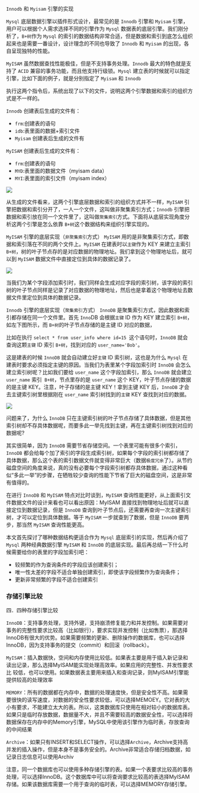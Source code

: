 
`Innodb` 和 `Myisam` 引擎的实现

`Mysql` 底层数据引擎以插件形式设计，最常见的是 `Innodb` 引擎和 `Myisam` 引擎，用户可以根据个人需求选择不同的引擎作为 `Mysql` 数据表的底层引擎。我们刚分析了，`B+树`作为 `Mysql` 的索引的数据结构非常合适，但是数据和索引到底怎么组织起来也是需要一番设计，设计理念的不同也导致了 `Innodb` 和 `Myisam` 的出现，各自呈现独特的性能。

`MyISAM` 虽然数据查找性能极佳，但是不支持事务处理。`Innodb` 最大的特色就是支持了 `ACID` 兼容的事务功能，而且他支持行级锁。`Mysql` 建立表的时候就可以指定引擎，比如下面的例子，就是分别指定了 `Myisam` 和 `Innodb` 


执行这两个指令后，系统出现了以下的文件，说明这两个引擎数据和索引的组织方式是不一样的。

`Innodb` 创建表后生成的文件有：

- `frm`:创建表的语句
- `idb`:表里面的数据+索引文件
- `Myisam` 创建表后生成的文件有

`MyISAM` 创建表后生成的文件有：
- `frm`:创建表的语句
- `MYD`:表里面的数据文件（myisam data）
- `MYI`:表里面的索引文件（myisam index）

![](https://pic2.zhimg.com/80/v2-8a065d6e21a2adbf06d2e6b5dd02e969_1440w.jpg)

从生成的文件看来，这两个引擎底层数据和索引的组织方式并不一样，`MyISAM` 引擎把数据和索引分开了，一人一个文件，这叫做非聚集索引方式；`Innodb` 引擎把数据和索引放在同一个文件里了，这叫做`聚集索引`方式。下面将从底层实现角度分析这两个引擎是怎么依靠 `B+树`这个数据结构来组织引擎实现的。

`MyISAM` 引擎的底层实现（`非聚集索引`方式）
`MyISAM` 用的是非聚集索引方式，即数据和索引落在不同的两个文件上。`MyISAM` 在建表时以`主键`作为 KEY 来建立主索引 `B+树`，树的叶子节点存的是对应数据的物理地址。我们拿到这个物理地址后，就可以到 `MyISAM` 数据文件中直接定位到具体的数据记录了。

![](https://pic1.zhimg.com/80/v2-d9a03627e8e1319e46f42e6963c35e30_1440w.jpg)


当我们为某个字段添加索引时，我们同样会生成对应字段的索引树，该字段的索引树的叶子节点同样是记录了对应数据的物理地址，然后也是拿着这个物理地址去数据文件里定位到具体的数据记录。

`Innodb` 引擎的底层实现（`聚集索引`方式）
`InnoDB` 是聚集索引方式，因此数据和索引都存储在同一个文件里。首先 `Inno`DB 会根据`主键` ID 作为 KEY 建立索引 `B+树`，如左下图所示，而 `B+树`的叶子节点存储的是主键 ID 对应的数据，

比如在执行 `select * from user_info where id=15 `这个语句时，`InnoDB` 就会查询这颗`主键` ID 索引 `B+树`，找到对应的 `user_name='Bob'`。

这是建表的时候 `InnoDB` 就会自动建立好`主键` ID 索引树，这也是为什么 `Mysql` 在建表时要求必须指定主键的原因。当我们为表里某个字段加索引时 `InnoDB` 会怎么建立索引树呢？比如我们要给 `user_name` 这个字段加索引，那么 `InnoDB` 就会建立 `user_name` 索引` B+树`，节点里存的是 `user_name` 这个 KEY，叶子节点存储的数据的是主键 KEY。注意，叶子存储的是主键 KEY！拿到主键 KEY 后，`InnoDB` 才会去主键索引树里根据刚在 `user_name` 索引树找到的`主键` KEY 查找到对应的数据。

![](https://pic2.zhimg.com/80/v2-6e16b355e3d0f05ed8bfb0f7c71de8f1_1440w.jpg)


问题来了，为什么 `InnoDB` 只在主键索引树的叶子节点存储了具体数据，但是其他索引树却不存具体数据呢，而要多此一举先找到主键，再在主键索引树找到对应的数据呢?

其实很简单，因为 `InnoDB` 需要节省存储空间。一个表里可能有很多个索引，`InnoDB` 都会给每个加了索引的字段生成索引树，如果每个字段的索引树都存储了具体数据，那么这个表的索引数据文件就变得非常巨大（数据`极度冗余`了）。从节约磁盘空间的角度来说，真的没有必要每个字段索引树都存具体数据，通过这种看似“多此一举”的步骤，在牺牲较少查询的性能下节省了巨大的磁盘空间，这是非常有值得的。

在进行 `InnoDB` 和 `MyISAM` 特点对比时谈到，`MyISAM` 查询性能更好，从上面索引文件数据文件的设计来看也可以看出原因：MyISAM 直接找到物理地址后就可以直接定位到数据记录，但是 `InnoDB` 查询到叶子节点后，还需要再查询一次主键索引树，才可以定位到具体数据。等于 `MyISAM` 一步就查到了数据，但是 `InnoDB` 要两步，那当然 `MyISAM` 查询性能更高。

本文首先探讨了哪种数据结构更适合作为 `Mysql` 底层索引的实现，然后再介绍了 `Mysql` 两种经典数据引擎 `MyISAM` 和 `InnoDB` 的底层实现。最后再总结一下什么时候需要给你的表里的字段加索引吧：

- 较频繁的作为查询条件的字段应该创建索引；
- 唯一性太差的字段不适合单独创建索引，即使该字段频繁作为查询条件；
- 更新非常频繁的字段不适合创建索引








### 存储引擎比较 

四．四种存储引擎比较

`InnoDB`：支持事务处理，支持外键，支持崩溃修复能力和并发控制。如果需要对事务的完整性要求比较高（比如银行），要求实现并发控制（比如售票），那选择InnoDB有很大的优势。如果需要频繁的更新、删除操作的数据库，也可以选择InnoDB，因为支持事务的提交（commit）和回滚（rollback）。

`MyISAM`：插入数据快，空间和内存使用比较低。如果表主要是用于插入新记录和读出记录，那么选择MyISAM能实现处理高效率。如果应用的完整性、并发性要求比 较低，也可以使用。如果数据表主要用来插入和查询记录，则MyISAM引擎能提供较高的处理效率

`MEMORY`：所有的数据都在内存中，数据的处理速度快，但是安全性不高。如果需要很快的读写速度，对数据的安全性要求较低，可以选择MEMOEY。它对表的大小有要求，不能建立太大的表。所以，这类数据库只使用在相对较小的数据库表。如果只是临时存放数据，数据量不大，并且不需要较高的数据安全性，可以选择将数据保存在内存中的Memory引擎，MySQL中使用该引擎作为临时表，存放查询的中间结果

`Archive`：如果只有INSERT和SELECT操作，可以选择`Archive`，Archive支持高并发的插入操作，但是本身不是事务安全的。Archive非常适合存储归档数据，如记录日志信息可以使用Archiv

注意，同一个数据库也可以使用多种存储引擎的表。如果一个表要求比较高的事务处理，可以选择InnoDB。这个数据库中可以将查询要求比较高的表选择MyISAM存储。如果该数据库需要一个用于查询的临时表，可以选择MEMORY存储引擎。




